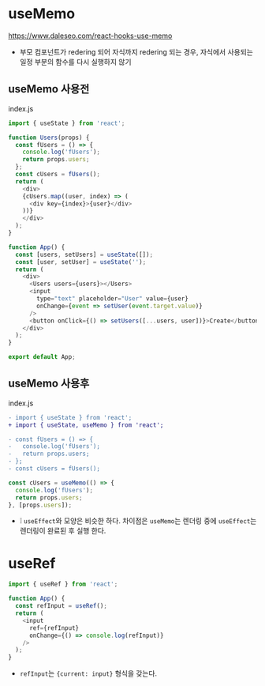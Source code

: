 # useMemo
https://www.daleseo.com/react-hooks-use-memo

* 부모 컴포넌트가 redering 되어 자식까지 redering 되는 경우, 자식에서 사용되는 일정 부분의 함수를 다시 실행하지 않기

## useMemo 사용전
index.js
```js
import { useState } from 'react';

function Users(props) {
  const fUsers = () => {
    console.log('fUsers');
    return props.users;
  };
  const cUsers = fUsers();
  return (
    <div>
    {cUsers.map((user, index) => (
      <div key={index}>{user}</div>
    ))}
    </div>
  );
}

function App() {
  const [users, setUsers] = useState([]);
  const [user, setUser] = useState('');
  return (
    <div>
      <Users users={users}></Users>
      <input
        type="text" placeholder="User" value={user}
        onChange={event => setUser(event.target.value)}
      />
      <button onClick={() => setUsers([...users, user])}>Create</button>
    </div>
  );
}

export default App;
```

## useMemo 사용후
index.js
```diff
- import { useState } from 'react';
+ import { useState, useMemo } from 'react';

- const fUsers = () => {
-   console.log('fUsers');
-   return props.users;
- };
- const cUsers = fUsers();
```
```js
const cUsers = useMemo(() => {
  console.log('fUsers');
  return props.users;
}, [props.users]);
```
* ❕ `useEffect`와 모양은 비슷한 하다. 차이점은 `useMemo`는 렌더링 중에 `useEffect`는 렌더링이 완료된 후 실행 한다.

# useRef
```js
import { useRef } from 'react';

function App() {
  const refInput = useRef();
  return (
    <input
      ref={refInput}
      onChange={() => console.log(refInput)}
    />
  );
}
```
* `refInput`는 `{current: input}` 형식을 갖는다.

